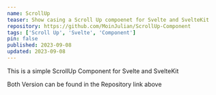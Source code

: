 ```yaml
---
name: ScrollUp
teaser: Show casing a Scroll Up compoenet for Svelte and SvelteKit
repository: https://github.com/MoinJulian/ScrollUp-Component
tags: ['Scroll Up', 'Svelte', 'Component']
pin: false
published: 2023-09-08
updated: 2023-09-08
---
```


This is a simple ScrollUp Component for Svelte and SvelteKit

Both Version can be found in the Repository link above
